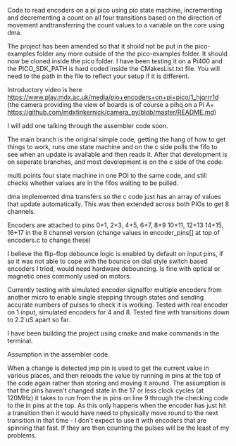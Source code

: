 Code to read encoders on a pi pico using pio state machine, incrementing and decrementing a count on all four transitions based on the direction of movement andtransferring the count values to a variable on the core using dma.

The project has been amended so that it shoild not be put in the pico-examples folder any more outside of the the pico-examples folder. It should now be cloned inside the pico folder. I have been testing it on a Pi400 and the PICO_SDK_PATH is hard coded inside the CMakesList.txt file. You will need to the path in the file to reflect your setup if it is different.

Introductory video is here https://www.play.mdx.ac.uk/media/pio+encoders+on+pi+pico/1_hjqrrr1d (the camera providing the view of boards is of course a pihq on a Pi A+ https://github.com/mdxtinkernick/camera_py/blob/master/README.md)

I will add one talking through the assembler code soon.

The main branch is the original simple code, getting the hang of how to get things to work, runs one state machine and on the c side polls the fifo to see when an update is available and then reads it. After that development is on seperate branches, and most development is on the c side of the code.

multi points four state machine in one POI to the same code, and still checks whether values are in the fifos waiting to be pulled.

dma implemented dma transfers so the c code just has an array of values that update automatically. This was then extended across both PIOs to get 8 channels.

Encoders are attached to pins 0+1, 2+3, 4+5, 6+7, 8+9 10+11, 12+13 14+15, 16+17 in the 8 channel version (change values in encoder_pins[] at top of encoders.c to change these)

I believe the flip-flop debounce logic is enabled by default on input pins, if so it was not able to cope with the bounce on dial style switch based encoders I tried, would need hardware debouncing. Is fine with optical or magnetic ones commonly used on motors. 

Currently testing with simulated encoder signalfor multiple encoders from another micro to enable single stepping through states and sending accurate numbers of pulses to check it is working. Tested with real encoder on 1 input, simulated encoders for 4 and 8. Tested fine with transitions down to 2.2 uS apart so far.

I have been building the project using cmake and make commands in the terminal.

Assumption in the assembler code.

When a change is detected jmp pin is used to get the current value in various places, and then reloads the value by running in pins at the top of the code again rather than storing and moving it around. The assumption is that the pins haven't changed state in the 17 or less clock cycles (at 120MHz) it takes to run from the in pins on line 9 through the checking code to the in pins at the top. As this only happens when the encoder has just hit a transition then it would have need to physically move round to the next transition in that time - I don't expect to use it with encoders that are spinning that fast. If they are then counting the pulses will be the least of my problems.
